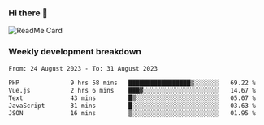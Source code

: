 ### Hi there 👋

<!--
**itzcy/itzcy** is a ✨ _special_ ✨ repository because its `README.md` (this file) appears on your GitHub profile.

Here are some ideas to get you started:

- 🔭 I’m currently working on ...
- 🌱 I’m currently learning ...
- 👯 I’m looking to collaborate on ...
- 🤔 I’m looking for help with ...
- 💬 Ask me about ...
- 📫 How to reach me: ...
- 😄 Pronouns: ...
- ⚡ Fun fact: ...
-->
![ReadMe Card](https://github-readme-stats.vercel.app/api?username=itzcy&show_icons=true&title_color=2d3198&icon_color=797cb8&text_color=24292e&bg_color=f6f8fa)

### Weekly development breakdown
<!--START_SECTION:waka-->

```txt
From: 24 August 2023 - To: 31 August 2023

PHP              9 hrs 58 mins   █████████████████▒░░░░░░░   69.22 %
Vue.js           2 hrs 6 mins    ███▓░░░░░░░░░░░░░░░░░░░░░   14.67 %
Text             43 mins         █▒░░░░░░░░░░░░░░░░░░░░░░░   05.07 %
JavaScript       31 mins         █░░░░░░░░░░░░░░░░░░░░░░░░   03.63 %
JSON             16 mins         ▒░░░░░░░░░░░░░░░░░░░░░░░░   01.95 %
```

<!--END_SECTION:waka-->
